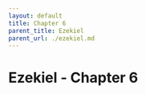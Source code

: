 ```yaml
---
layout: default
title: Chapter 6
parent_title: Ezekiel
parent_url: ./ezekiel.md
---
```


# Ezekiel - Chapter 6
